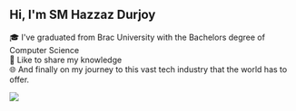 ## Hi, I'm SM Hazzaz Durjoy

<p>
🎓 I've graduated from Brac University with the Bachelors degree of Computer Science </br>
🚀 Like to share my knowledge </br>
🌐 And finally on my journey to this vast tech industry that the world has to offer.
</p>

![](https://komarev.com/ghpvc/?username=sh-hdurjoy)
